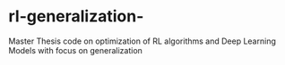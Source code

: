 # rl-generalization-
Master Thesis code on optimization of RL algorithms and Deep Learning Models with focus on generalization
